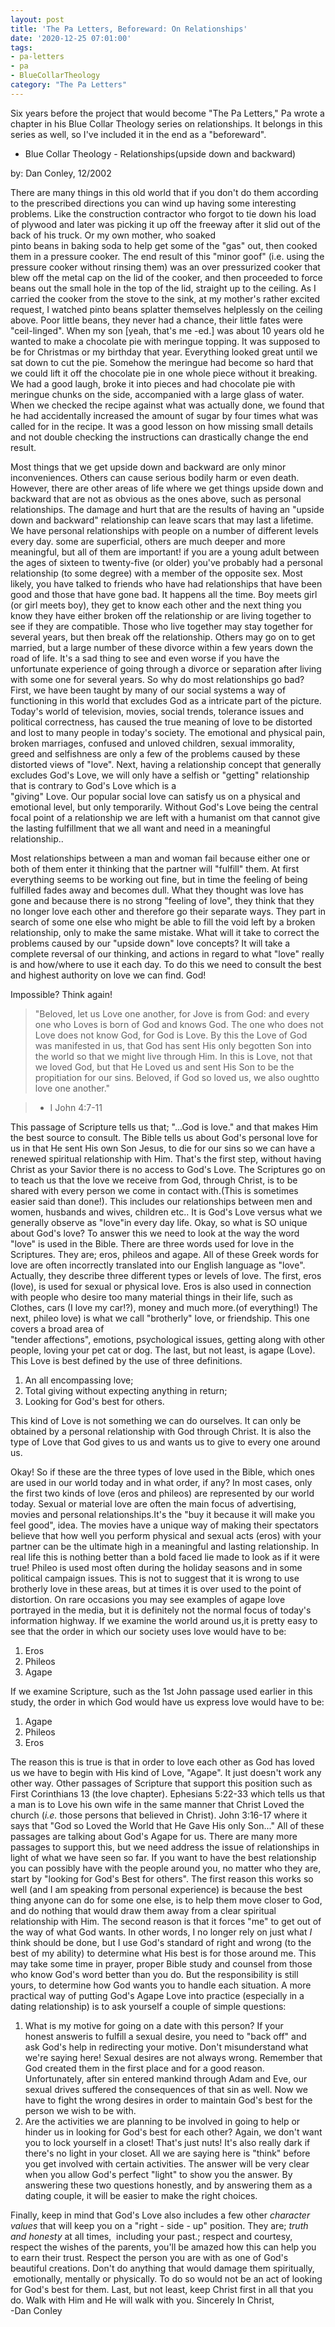 ```yaml
---
layout: post
title: 'The Pa Letters, Beforeward: On Relationships'
date: '2020-12-25 07:01:00'
tags:
- pa-letters
- pa
- BlueCollarTheology
category: "The Pa Letters"
---
```


Six years before the project that would become "The Pa Letters," Pa wrote a chapter in his Blue Collar Theology series on relationships. It belongs in this series as well, so I've included it in the end as a "beforeward".

- Blue Collar Theology - Relationships(upside down and backward)

by: Dan Conley, 12/2002

There are many things in this old world that if you don't do them according to the prescribed directions you can wind up having some interesting problems. Like the construction contractor who forgot to tie down his load of plywood and later was picking it up off the freeway after it slid out of the back of his truck. Or my own mother, who soaked  
pinto beans in baking soda to help get some of the "gas" out, then cooked them in a pressure cooker. The end result of this "minor goof" (i.e. using the pressure cooker without rinsing them) was an over pressurized cooker that blew off the metal cap on the lid of the cooker, and then proceeded to force beans out the small hole in the top of the lid, straight up to the ceiling. As I carried the cooker from the stove to the sink, at my mother's rather excited request, I watched pinto beans splatter themselves helplessly on the ceiling above. Poor little beans, they never had a chance, their little fates were "ceil-linged". When my son [yeah, that's me -ed.] was about 10 years old he wanted to make a chocolate pie with meringue topping. It was supposed to be for Christmas or my birthday that year. Everything looked great until we sat down to cut the pie. Somehow the meringue had become so hard that we could lift it off the chocolate pie in one whole piece without it breaking. We had a good laugh, broke it into pieces and had chocolate pie with meringue chunks on the side, accompanied with a large glass of water. When we checked the recipe against what was actually done, we found that he had accidentally increased the amount of sugar by four times what was called for in the recipe. It was a good lesson on how missing small details and not double checking the instructions can drastically change the end result.

Most things that we get upside down and backward are only minor inconveniences. Others can cause serious bodily harm or even death. However, there are other areas of life where we get things upside down and backward that are not as obvious as the ones above, such as personal relationships. The damage and hurt that are the results of having an "upside down and backward" relationship can leave scars that may last a lifetime. We have personal relationships with people on a number of different levels every day. some are superficial, others are much deeper and more meaningful, but all of them are important! if you are a young adult between the ages of sixteen to twenty-five (or older) you've probably had a personal relationship (to some degree) with a member of the opposite sex. Most likely, you have talked to friends who have had relationships that have been good and those that have gone bad. It happens all the time. Boy meets girl (or girl meets boy), they get to know each other and the next thing you know they have either broken off the relationship or are living together to see if they are compatible. Those who live together may stay together for several years, but then break off the relationship. Others may go on to get married, but a large number of these divorce within a few years down the road of life. It's a sad thing to see and even worse if you have the unfortunate experience of going through a divorce or separation after living with some one for several years. So why do most relationships go bad? First, we have been taught by many of our social systems a way of functioning in this world that excludes God as a intricate part of the picture. Today's world of television, movies, social trends, tolerance issues and political correctness, has caused the true meaning of love to be distorted and lost to many people in today's society. The emotional and physical pain, broken marriages, confused and unloved children, sexual immorality,  
greed and selfishness are only a few of the problems caused by these distorted views of "love". Next, having a relationship concept that generally excludes God's Love, we will only have a selfish or "getting" relationship that is contrary to God's Love which is a  
"giving" Love. Our popular social love can satisfy us on a physical and emotional level, but only temporarily. Without God's Love being the central focal point of a relationship we are left with a humanist om that cannot give the lasting fulfillment that we all want and need in a meaningful relationship..

Most relationships between a man and woman fail because either one or both of them enter it thinking that the partner will "fulfill" them. At first everything seems to be working out fine, but in time the feeling of being fulfilled fades away and becomes dull. What they thought was love has gone and because there is no strong "feeling of love", they think that they no longer love each other and therefore go their separate ways. They part in search of some one else who might be able to fill the void left by a broken relationship, only to make the same mistake. What will it take to correct the problems caused by our "upside down" love concepts? It will take a complete reversal of our thinking, and actions in regard to what "love" really is and how/where to use it each day. To do this we need to consult the best and highest authority on love we can find. God!

Impossible? Think again!

> "Beloved, let us Love one another, for Jove is from God: and every one who Loves is born of God and knows God. The one who does not Love does not know God, for God is Love. By this the Love of God was manifested in us, that God has sent His only begotten Son into the world so that we might live through Him. In this is Love, not that we loved God, but that He Loved us and sent His Son to be the propitiation for our sins. Beloved, if God so loved us, we also oughtto love one another."

> - I John 4:7-11

This passage of Scripture tells us that; "...God is love." and that makes Him the best source to consult. The Bible tells us about God's personal love for us in that He sent His own Son Jesus, to die for our sins so we can have a renewed spiritual relationship with Him. That's the first step, without having Christ as your Savior there is no access to God's Love. The Scriptures go on to teach us that the love we receive from God, through Christ, is to be shared with every person we come in contact with.(This is sometimes easier said than done!). This includes our relationships between men and women, husbands and wives, children etc.. It is God's Love versus what we generally observe as "love"in every day life. Okay, so what is SO unique about God's love? To answer this we need to look at the way the word "love" is used in the Bible. There are three words used for love in the Scriptures. They are; eros, phileos and agape. All of these Greek words for love are often incorrectly translated into our English language as "love". Actually, they describe three different types or levels of love. The first, eros (love), is used for sexual or physical love. Eros is also used in connection with people who desire too many material things in their life, such as Clothes, cars (I love my car!?), money and much more.(of everything!) The next, phileo love) is what we call "brotherly" love, or friendship. This one covers a broad area of  
"tender affections", emotions, psychological issues, getting along with other people, loving your pet cat or dog. The last, but not least, is agape (Love). This Love is best defined by the use of three definitions.

1. An all encompassing love; 
2. Total giving without expecting anything in return; 
3. Looking for God's best for others. 

This kind of Love is not something we can do ourselves. It can only be obtained by a personal relationship with God through Christ. It is also the type of Love that God gives to us and wants us to give to every one around us.

Okay! So if these are the three types of love used in the Bible, which ones are used in our world today and in what order, if any? In most cases, only the first two kinds of love (eros and phileos) are represented by our world today. Sexual or material love are often the main focus of advertising, movies and personal relationships.It's the "buy it because it will make you feel good", idea. The movies have a unique way of making their spectators believe that how well you perform physical and sexual acts (eros) with your partner can be the ultimate high in a meaningful and lasting relationship. In real life this is nothing better than a bold faced lie made to look as if it were true! Phileo is used most often during the holiday seasons and in some political campaign issues. This is not to suggest that it is wrong to use brotherly love in these areas, but at times it is over used to the point of distortion. On rare occasions you may see examples of agape love portrayed in the media, but it is definitely not the normal focus of today's information highway. If we examine the world around us,it is pretty easy to see that the order in which our society uses love would have to be:

1. Eros 
2. Phileos 
3. Agape 

If we examine Scripture, such as the 1st John passage used earlier in this study, the order in which God would have us express love would have to be:

1. Agape 
2. Phileos 
3. Eros

The reason this is true is that in order to love each other as God has loved us we have to begin with His kind of Love, "Agape". It just doesn't work any other way. Other passages of Scripture that support this position such as First Corinthians 13 (the love chapter). Ephesians 5:22-33 which tells us that a man is to Love his own wife in the same manner that Christ Loved the church (_i.e._ those persons that believed in Christ). John 3:16-17 where it says that "God so Loved the World that He Gave His only Son..." All of these passages are talking about God's Agape for us. There are many more passages to support this, but we need address the issue of relationships in light of what we have seen so far. If you want to have the best relationship you can possibly have with the people around you, no matter who they are, start by "looking for God's Best for others". The first reason this works so well (and I am speaking from personal experience) is because the best thing anyone can do for some one else, is to help them move closer to God, and do nothing that would draw them away from a clear spiritual relationship with Him. The second reason is that it forces "me" to get out of the way of what God wants. In other words, I no longer rely on just what _I_ think should be done, but I use God's standard of right and wrong (to the best of my ability) to determine what His best is for those around me. This may take some time in prayer, proper Bible study and counsel from those who know God's word better than you do. But the responsibility is still yours, to determine how God wants you to handle each situation. A more practical way of putting God's Agape Love into practice (especially in a dating relationship) is to ask yourself a couple of simple questions:

1. What is my motive for going on a date with this person? If your  
honest answeris to fulfill a sexual desire, you need to "back off" and  
ask God's help in redirecting your motive. Don't misunderstand what  
we're saying here! Sexual desires are not always wrong. Remember that God created them in the first place and for a good reason. Unfortunately, after sin entered mankind through Adam and Eve, our sexual drives suffered the consequences of that sin as well. Now we have to fight the wrong desires in order to maintain God's best for the person we wish to be with. 
2. Are the activities we are planning to be involved in going to help or hinder us in looking for God's best for each other? Again, we don't want you to lock yourself in a closet! That's just nuts! It's also really dark if there's no light in your closet. All we are saying here is "think" before you get involved with certain activities. The answer will be very clear when you allow God's perfect "light" to show you the answer. By answering these two questions honestly, and by answering them as a dating couple, it will be easier to make the right choices.

Finally, keep in mind that God's Love also includes a few other _character values_ that will keep you on a "right - side - up" position. They are; _truth and honesty_ at all times, &nbsp;including your past.; respect and courtesy, respect the wishes of the parents, you'll be amazed how this can help you to earn their trust. Respect the person you are with as one of God's beautiful creations. Don't do anything that would damage them spiritually, &nbsp;emotionally, mentally or physically. To do so would not be an act of looking for God's best for them. Last, but not least, keep Christ first in all that you do. Walk with Him and He will walk with you. Sincerely In Christ,  
-Dan Conley

